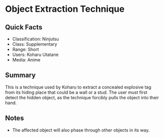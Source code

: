 # Object Extraction Technique

## Quick Facts
- Classification: Ninjutsu
- Class: Supplementary
- Range: Short
- Users: Koharu Utatane
- Media: Anime

## Summary
This is a technique used by Koharu to extract a concealed explosive tag from its hiding place that could be a wall or a stud. The user must first detect the hidden object, as the technique forcibly pulls the object into their hand.

## Notes
- The affected object will also phase through other objects in its way.
